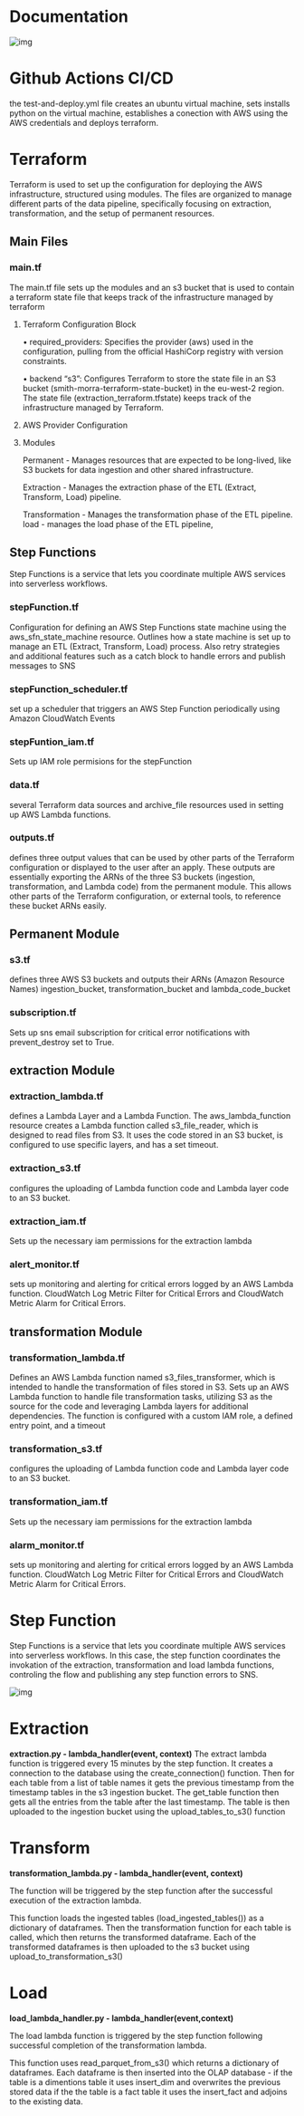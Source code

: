 # Documentation

![img](./ETLPipeline.png)

# Github Actions CI/CD
the test-and-deploy.yml file creates an ubuntu virtual machine, sets installs python on the virtual machine, establishes a conection with AWS using the AWS credentials and deploys terraform.

# Terraform 
Terraform is used to set up the configuration for deploying the AWS infrastructure, structured using modules.  The files are organized to manage different parts of the data pipeline, specifically focusing on extraction, transformation, and the setup of permanent resources.

## Main Files

### main.tf
The main.tf file sets up the modules and an s3 bucket that is used to contain a terraform state file that keeps track of the infrastructure managed by terraform
 

1. Terraform Configuration Block

	•	required_providers: Specifies the provider (aws) used in the configuration, pulling from the official HashiCorp registry with version constraints.

	•	backend “s3”: Configures Terraform to store the state file in an S3 bucket (smith-morra-terraform-state-bucket) in the eu-west-2 region. The state file (extraction_terraform.tfstate) keeps track of the infrastructure managed by Terraform. 

2. AWS Provider Configuration

3. Modules

    Permanent -  Manages resources that are expected to be long-lived, like S3 buckets for data ingestion and other shared infrastructure.

    Extraction - Manages the extraction phase of the ETL (Extract, Transform, Load) pipeline.

    Transformation - Manages the transformation phase of the ETL pipeline.
    load - manages the load phase of the ETL pipeline,


## Step Functions
Step Functions is a service that lets you coordinate multiple AWS services into serverless workflows.

### stepFunction.tf

Configuration for defining an AWS Step Functions state machine using the aws_sfn_state_machine resource.  Outlines how a state machine is set up to manage an ETL (Extract, Transform, Load) process. Also retry strategies and additional features such as a catch block to handle errors and publish messages to SNS

### stepFunction_scheduler.tf

set up a scheduler that triggers an AWS Step Function periodically using Amazon CloudWatch Events 

### stepFuntion_iam.tf

Sets up IAM role permisions for the stepFunction

### data.tf

several Terraform data sources and archive_file resources used in setting up AWS Lambda functions.

### outputs.tf

defines three output values that  can be used by other parts of the Terraform configuration or displayed to the user after an apply.  These outputs are essentially exporting the ARNs of the three S3 buckets (ingestion, transformation, and Lambda code) from the permanent module. This allows other parts of the Terraform configuration, or external tools, to reference these bucket ARNs easily. 


## Permanent Module

 ### s3.tf

  defines three AWS S3 buckets and outputs their ARNs (Amazon Resource Names)  ingestion_bucket, transformation_bucket and lambda_code_bucket

 ### subscription.tf

  Sets up sns email subscription for critical error notifications with prevent_destroy set to True.

 ## extraction Module

### extraction_lambda.tf

 defines a Lambda Layer and a Lambda Function. The aws_lambda_function resource creates a Lambda function called s3_file_reader, which is designed to read files from S3. It uses the code stored in an S3 bucket, is configured to use specific layers, and has a set timeout.

### extraction_s3.tf

configures the uploading of Lambda function code and Lambda layer code to an S3 bucket.

### extraction_iam.tf

 Sets up the necessary iam permissions for the extraction lambda

### alert_monitor.tf

sets up monitoring and alerting for critical errors logged by an AWS Lambda function. CloudWatch Log Metric Filter for Critical Errors and CloudWatch Metric Alarm for Critical Errors.

## transformation Module

### transformation_lambda.tf

Defines an AWS Lambda function named s3_files_transformer, which is intended to handle the transformation of files stored in S3.  Sets up an AWS Lambda function to handle file transformation tasks, utilizing S3 as the source for the code and leveraging Lambda layers for additional dependencies. The function is configured with a custom IAM role, a defined entry point, and a timeout 

### transformation_s3.tf

configures the uploading of Lambda function code and Lambda layer code to an S3 bucket.

### transformation_iam.tf

Sets up the necessary iam permissions for the extraction lambda

### alarm_monitor.tf 

sets up monitoring and alerting for critical errors logged by an AWS Lambda function. CloudWatch Log Metric Filter for Critical Errors and CloudWatch Metric Alarm for Critical Errors.




# Step Function
Step Functions is a service that lets you coordinate multiple AWS services into serverless workflows.  In this case, the step function coordinates the invokation of the extraction, transformation and load lambda functions, controling the flow and publishing any step function errors to SNS.

![img](./step_function.png)



# Extraction

**extraction.py - lambda_handler(event, context)** 
The extract lambda function is triggered every 15 minutes by the step function.  It creates a connection to the database using the create_connection() function.  Then for each table from a list of table names it gets the previous timestamp from the timestamp tables in the s3 ingestion bucket.  The get_table function then gets all the entries from the table after the last timestamp. The table is then uploaded to the ingestion bucket using the upload_tables_to_s3() function




# Transform

**transformation_lambda.py - lambda_handler(event, context)**

The function will be triggered by the step function after the successful execution of the extraction lambda.

This function loads the ingested tables (load_ingested_tables()) as a dictionary of dataframes. Then the transformation function for each table is called, which then returns the transformed dataframe. Each of the transformed dataframes is then uploaded to the s3 bucket using upload_to_transformation_s3()

# Load
**load_lambda_handler.py - lambda_handler(event,context)**

The load lambda function is triggered by the step function following successful completion of the transformation lambda. 

This function uses read_parquet_from_s3() which returns a dictionary of dataframes.  Each dataframe is then inserted into the OLAP database - if the table is a dimentions table it uses insert_dim and overwrites the previous stored data if the the table is a fact table it uses the insert_fact and adjoins to the existing data.


   
